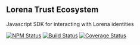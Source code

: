 ## Lorena Trust Ecosystem

Javascript SDK for interacting with Lorena identities

[![NPM Status](https://img.shields.io/npm/v/@caelumlabs/blockchain-substrate.svg?style=flat)](https://www.npmjs.com/package/@caelumlabs/blockchain-substrate)
[![Build Status](https://travis-ci.org/caelumlabs/lorena.svg?branch=master)](https://travis-ci.org/caelumlabs/lorena)
[![Coverage Status](https://coveralls.io/repos/github/caelumlabs/lorena/badge.svg?branch=master)](https://coveralls.io/github/caelumlabs/lorena?branch=master)
